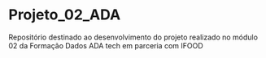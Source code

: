 # Projeto_02_ADA
Repositório destinado ao desenvolvimento do projeto realizado no módulo 02 da Formação Dados ADA tech em parceria com IFOOD
